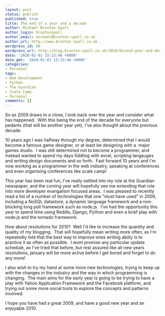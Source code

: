 ```yaml
---
layout: post
status: publish
published: true
title: The end of a year and a decade
author: Michael Brunton-Spall
author_login: bruntonspall
author_email: michael@brunton-spall.co.uk
author_url: http://www.brunton-spall.co.uk
wordpress_id: 60
wordpress_url: http://blog.brunton-spall.co.uk/2010/01/end-year-and-decade/
date: '2010-01-01 15:13:46 +0000'
date_gmt: '2010-01-01 15:13:46 +0000'
categories:
- Personal
tags:
- Web Development
- Python
- The Guardian
- Scale Camp
- Personal
comments: []
---
```

<p>	So as 2009 draws to a close, I look back over the year and consider what has happened. &nbsp;With this being the end of the decade for everyone but pedants (that will be another year yet), I&#39;ve also thought about the previous decade.</p>
<p>	10 years ago I was halfway through my degree, determined that I would become a famous game designer, or at least be designing with a &nbsp;major games studio. &nbsp;I was still determined not to become a programmer, and instead wanted to spend my days fiddling with excel, scripting langauges and writing design documents and so forth. &nbsp;Fast forward 10 years and I&#39;m now working as a programmer in the web industry, speaking at conferences and even organising conferences like scale camp!</p>
<!--more-->

<p>	This year has been real fun, I&#39;ve really settled into my role at the Guardian newspaper, and the coming year will hopefully see me extending that role into more developer evangalism focused areas. &nbsp;I was pleased to recently read a list of a number of technologies that one &quot;must have used&quot; in 2009, including a NoSQL datastore, a dynamic language framework and a non-blocking long poll framework such as node.js. &nbsp;I&#39;ve had the opportunity this year to spend time using Reddis, Django, Python and even a brief play with node.js and the tornado framework.</p>
<p>	How about resolutions for 2010? &nbsp;Well I&#39;d like to increase the quantity and quality of my blogging. &nbsp;That will hopefully mean writing more often, as I&#39;m repeatedly told that the best way to improve ones writing abiity is to practice it as often as possible. &nbsp;I wont promise any particular update schedule, as I&#39;ve tried that before, but rest assured like all new years resolutions, january will be more active before I get bored and forget to do any more!</p>
<p>	I also wish to try my hand at some more new technologies, trying to keep up with the changes in the industry and the way in which programming is changing. &nbsp;The main aims for the early year is going to be trying to have a play with Yahoo Application Framework and the Facebook platform, and trying out some more social tools to explore the concepts and patterns involved.</p>
<p>	I hope you have had a great 2009, and have a good new year and an enjoyable 2010.</p>
